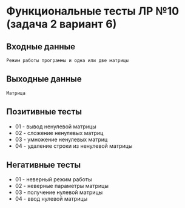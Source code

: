 # Функциональные тесты ЛР №10 (задача 2 вариант 6)

## Входные данные
    Режим работы программы и одна или две матрицы

## Выходные данные
    Матрица

## Позитивные тесты
 - 01 - вывод ненулевой матрицы
 - 02 - сложение ненулевых матриц
 - 03 - умножение ненулевых матриц
 - 04 - удаление строки из ненулевой матрицы

## Негативные тесты
 - 01 - неверный режим работы
 - 02 - неверные параметры матрицы
 - 03 - получение нулевой матрицы
 - 04 - ввод нулевой матрицы
